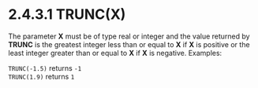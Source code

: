 # 2.4.3.1 TRUNC(X)

The parameter **X** must be of type real or integer and the value returned by **TRUNC** is the greatest integer less than or equal to **X** if **X** is positive or the least integer greater than or equal to **X** if **X** is negative. Examples:

`TRUNC(-1.5)`	returns `-1`  
`TRUNC(1.9)`	returns `1`
